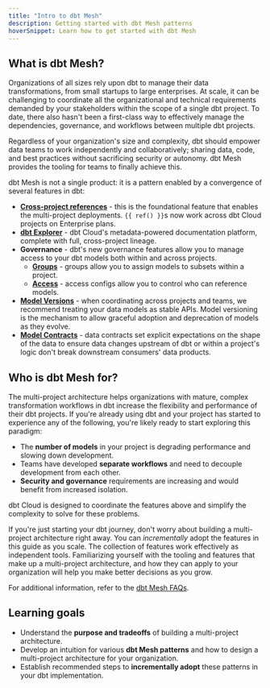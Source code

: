 ```yaml
---
title: "Intro to dbt Mesh"
description: Getting started with dbt Mesh patterns
hoverSnippet: Learn how to get started with dbt Mesh
---
```


## What is dbt Mesh?

Organizations of all sizes rely upon dbt to manage their data transformations, from small startups to large enterprises. At scale, it can be challenging to coordinate all the organizational and technical requirements demanded by your stakeholders within the scope of a single dbt project. To date, there also hasn't been a first-class way to effectively manage the dependencies, governance, and workflows between multiple dbt projects.

Regardless of your organization's size and complexity, dbt should empower data teams to work independently and collaboratively; sharing data, code, and best practices without sacrificing security or autonomy. dbt Mesh provides the tooling for teams to finally achieve this.

dbt Mesh is not a single product: it is a pattern enabled by a convergence of several features in dbt:

- **[Cross-project references](/docs/collaborate/govern/project-dependencies#how-to-write-cross-project-ref)** - this is the foundational feature that enables the multi-project deployments. `{{ ref() }}`s now work across dbt Cloud projects on Enterprise plans.
- **[dbt Explorer](/docs/collaborate/explore-projects)** - dbt Cloud's metadata-powered documentation platform, complete with full, cross-project lineage.
- **Governance** - dbt's new governance features allow you to manage access to your dbt models both within and across projects.
  - **[Groups](/docs/collaborate/govern/model-access#groups)** - groups allow you to assign models to subsets within a project.
  - **[Access](/docs/collaborate/govern/model-access#access-modifiers)** - access configs allow you to control who can reference models.
- **[Model Versions](/docs/collaborate/govern/model-versions)** - when coordinating across projects and teams, we recommend treating your data models as stable APIs. Model versioning is the mechanism to allow graceful adoption and deprecation of models as they evolve.
- **[Model Contracts](/docs/collaborate/govern/model-contracts)** - data contracts set explicit expectations on the shape of the data to ensure data changes upstream of dbt or within a project's logic don't break downstream consumers' data products.

## Who is dbt Mesh for?

The multi-project architecture helps organizations with mature, complex transformation workflows in dbt increase the flexibility and performance of their dbt projects. If you're already using dbt and your project has started to experience any of the following, you're likely ready to start exploring this paradigm:

- The **number of models** in your project is degrading performance and slowing down development.
- Teams have developed **separate workflows** and need to decouple development from each other.
- **Security and governance** requirements are increasing and would benefit from increased isolation.

dbt Cloud is designed to coordinate the features above and simplify the complexity to solve for these problems.

If you're just starting your dbt journey, don't worry about building a multi-project architecture right away. You can _incrementally_ adopt the features in this guide as you scale. The collection of features work effectively as independent tools. Familiarizing yourself with the tooling and features that make up a multi-project architecture, and how they can apply to your organization will help you make better decisions as you grow.

For additional information, refer to the [dbt Mesh FAQs](/best-practices/how-we-mesh/mesh-4-faqs).

## Learning goals

- Understand the **purpose and tradeoffs** of building a multi-project architecture.
- Develop an intuition for various **dbt Mesh patterns** and how to design a multi-project architecture for your organization.
- Establish recommended steps to **incrementally adopt** these patterns in your dbt implementation.
